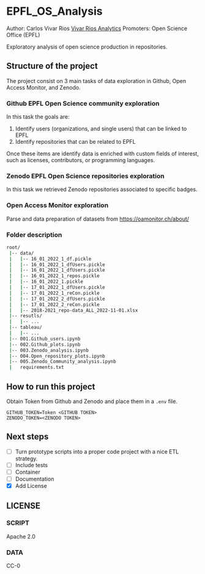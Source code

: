 # EPFL_OS_Analysis

Author: Carlos Vivar Rios [Vivar Rios Analytics](http://www.carlosvivarrios.com)
Promoters: Open Science Office (EPFL)

Exploratory analysis of open science production in repositories. 

## Structure of the project

The project consist on 3 main tasks of data exploration in Github, Open Access Monitor, and Zenodo. 

### Github EPFL Open Science community exploration

In this task the goals are: 

1. Identify users (organizations, and single users) that can be linked to EPFL
2. Identify repositories that can be related to EPFL

Once these items are identify data is enriched with custom fields of interest, such as licenses, contributors, or programming languages. 

### Zenodo EPFL Open Science repositories exploration

In this task we retrieved Zenodo repositories associated to specific badges. 

### Open Access Monitor exploration

Parse and data preparation of datasets from https://oamonitor.ch/about/

### Folder description


```bash
root/
 |-- data/
 |   |-- 16_01_2022_1_df.pickle
 |   |-- 16_01_2022_1_dfUsers.pickle
 |   |-- 16_01_2022_1_dfUsers.pickle
 |   |-- 16_01_2022_1_repos.pickle
 |   |-- 16_01_2022_1.pickle
 |   |-- 17_01_2022_1_dfUsers.pickle
 |   |-- 17_01_2022_1_reCon.pickle
 |   |-- 17_01_2022_2_dfUsers.pickle
 |   |-- 17_01_2022_2_reCon.pickle
 |   |-- 2018-2021_repo-data_ALL_2022-11-01.xlsx
 |-- resutls/
 |   |-- ...
 |-- tableau/
 |   |-- ...
 |-- 001.Github_users.ipynb
 |-- 002.Github_plots.ipynb
 |-- 003.Zenodo_analysis.ipynb
 |-- 004.Open_repository_plots.ipynb
 |-- 005.Zenodo_Community_analysis.ipynb
 |   requirements.txt
 ```

## How to run this project

Obtain Token from Github and Zenodo and place them in a `.env` file. 

```
GITHUB_TOKEN=Token <GITHUB TOKEN>
ZENODO_TOKEN=<ZENODO TOKEN>
```



## Next steps

- [ ] Turn prototype scripts into a proper code project with a nice ETL strategy. 
- [ ] Include tests
- [ ] Container
- [ ] Documentation
- [x] Add License

## LICENSE

### SCRIPT

Apache 2.0

### DATA

CC-0